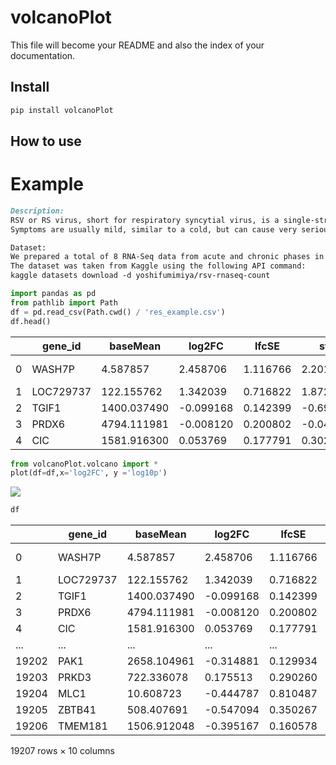 # volcanoPlot

<!-- WARNING: THIS FILE WAS AUTOGENERATED! DO NOT EDIT! -->

This file will become your README and also the index of your
documentation.

## Install

``` sh
pip install volcanoPlot
```

## How to use

# Example

``` markdown
Description:
RSV or RS virus, short for respiratory syncytial virus, is a single-stranded RNA virus belonging to the pneumovirus genus of the virus family.
Symptoms are usually mild, similar to a cold, but can cause very serious illness in infants.

Dataset:
We prepared a total of 8 RNA-Seq data from acute and chronic phases in nasal samples of 4 infants
The dataset was taken from Kaggle using the following API command:
kaggle datasets download -d yoshifumimiya/rsv-rnaseq-count
```

``` python
import pandas as pd
from pathlib import Path
df = pd.read_csv(Path.cwd() / 'res_example.csv')
df.head()
```

<div>
<style scoped>
    .dataframe tbody tr th:only-of-type {
        vertical-align: middle;
    }
&#10;    .dataframe tbody tr th {
        vertical-align: top;
    }
&#10;    .dataframe thead th {
        text-align: right;
    }
</style>

|     | gene_id   | baseMean    | log2FC    | lfcSE    | stat      | p_value  | p_adj    | log10p   | sig   | regulated        |
|-----|-----------|-------------|-----------|----------|-----------|----------|----------|----------|-------|------------------|
| 0   | WASH7P    | 4.587857    | 2.458706  | 1.116766 | 2.201630  | 0.027691 | 0.202064 | 1.557654 | True  | lfc2 and p_value |
| 1   | LOC729737 | 122.155762  | 1.342039  | 0.716822 | 1.872207  | 0.061178 | 0.309724 | 1.213405 | False | non-sig          |
| 2   | TGIF1     | 1400.037490 | -0.099168 | 0.142399 | -0.696411 | 0.486171 | 0.796121 | 0.313211 | False | non-sig          |
| 3   | PRDX6     | 4794.111981 | -0.008120 | 0.200802 | -0.040440 | 0.967742 | 0.991057 | 0.014240 | False | non-sig          |
| 4   | CIC       | 1581.916300 | 0.053769  | 0.177791 | 0.302430  | 0.762324 | 0.925608 | 0.117860 | False | non-sig          |

</div>

``` python
from volcanoPlot.volcano import *
plot(df=df,x='log2FC', y ='log10p')
```

![](index_files/figure-commonmark/cell-3-output-1.png)

``` python
df
```

<div>
<style scoped>
    .dataframe tbody tr th:only-of-type {
        vertical-align: middle;
    }
&#10;    .dataframe tbody tr th {
        vertical-align: top;
    }
&#10;    .dataframe thead th {
        text-align: right;
    }
</style>

|       | gene_id   | baseMean    | log2FC    | lfcSE    | stat      | p_value  | p_adj    | log10p   | sig   | regulated        |
|-------|-----------|-------------|-----------|----------|-----------|----------|----------|----------|-------|------------------|
| 0     | WASH7P    | 4.587857    | 2.458706  | 1.116766 | 2.201630  | 0.027691 | 0.202064 | 1.557654 | True  | lfc2 and p_value |
| 1     | LOC729737 | 122.155762  | 1.342039  | 0.716822 | 1.872207  | 0.061178 | 0.309724 | 1.213405 | False | non-sig          |
| 2     | TGIF1     | 1400.037490 | -0.099168 | 0.142399 | -0.696411 | 0.486171 | 0.796121 | 0.313211 | False | non-sig          |
| 3     | PRDX6     | 4794.111981 | -0.008120 | 0.200802 | -0.040440 | 0.967742 | 0.991057 | 0.014240 | False | non-sig          |
| 4     | CIC       | 1581.916300 | 0.053769  | 0.177791 | 0.302430  | 0.762324 | 0.925608 | 0.117860 | False | non-sig          |
| ...   | ...       | ...         | ...       | ...      | ...       | ...      | ...      | ...      | ...   | ...              |
| 19202 | PAK1      | 2658.104961 | -0.314881 | 0.129934 | -2.423387 | 0.015377 | 0.143495 | 1.813142 | False | p_value          |
| 19203 | PRKD3     | 722.336078  | 0.175513  | 0.290260 | 0.604675  | 0.545395 | 0.827693 | 0.263289 | False | non-sig          |
| 19204 | MLC1      | 10.608723   | -0.444787 | 0.810487 | -0.548790 | 0.583150 | 0.846594 | 0.234220 | False | non-sig          |
| 19205 | ZBTB41    | 508.407691  | -0.547094 | 0.350267 | -1.561933 | 0.118304 | 0.427640 | 0.927002 | False | non-sig          |
| 19206 | TMEM181   | 1506.912048 | -0.395167 | 0.160578 | -2.460906 | 0.013859 | 0.135332 | 1.858278 | False | p_value          |

<p>19207 rows × 10 columns</p>
</div>
